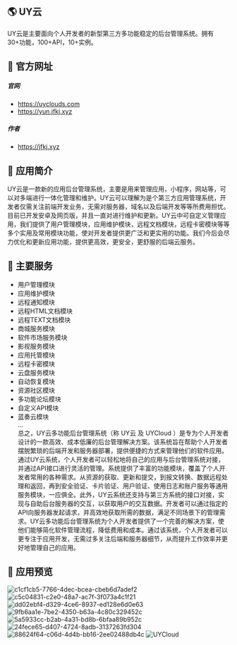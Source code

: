 ##  :earth_americas: UY云
  UY云是主要面向个人开发者的新型第三方多功能稳定的后台管理系统。拥有30+功能，100+API，10+实例。   
##  :santa: 官方网址
##### 官网
- https://uyclouds.com 
- https://yun.jfkj.xyz  
##### 作者
- https://jfkj.xyz
##  :necktie: 应用简介
  UY云是一款新的应用后台管理系统，主要是用来管理应用，小程序，网站等，可以对多端进行一体化管理和维护。UY云可以理解为是个第三方应用管理系统，开发者仅需关注前端开发业务，无需对服务器，域名以及后端开发等等所费用担忧。目前已开发安卓及网页版，并且一直对进行维护和更新。UY云中可自定义管理应用，我们提供了用户管理模块，应用维护模块，远程文档模块，远程卡密模块等等多个实用及常用模块功能，使对开发者提供更广泛和更实用的功能。我们今后会尽力优化和更新应用功能，提供更高效，更安全，更舒服的后端云服务。
##  :rotating_light: 主要服务
- 用户管理模块
- 应用维护模块
- 远程通知模块
- 远程HTML文档模块
- 远程TEXT文档模块
- 商城服务模块
- 软件市场服务模块
- 影视服务模块
- 应用托管模块
- 远程卡密模块
- 云盘服务模块
- 自动恢复模块
- 资源社区模块
- 多功能论坛模块
- 自定义API模块
- 蓝奏云模块   
  ...  
总之，UY云多功能后台管理系统（称 UY云 及 UYCloud ）是专为个人开发者设计的一款高效、成本低廉的后台管理解决方案。该系统旨在帮助个人开发者摆脱繁琐的后端开发和服务器部署，提供便捷的方式来管理他们的软件应用。通过UY云系统，个人开发者可以轻松地将自己的应用与后台管理系统对接，并通过API接口进行灵活的管理。系统提供了丰富的功能模块，覆盖了个人开发者常用的各种需求。从资源的获取、更新和提交，到报文转换、数据远程处理和返回，再到安全验证、卡片验证、用户验证、使用日志和账户服务等通用服务模块，一应俱全。此外，UY云系统还支持与第三方系统的接口对接，实现与自助后台服务器的交互，以获取用户的交互数据。开发者可以通过指定的API向服务器发起请求，并高效地获取所需的数据，满足不同场景下的管理需求。UY云多功能后台管理系统为个人开发者提供了一个完善的解决方案，使他们能够简化软件管理流程，降低费用和成本。通过该系统，个人开发者可以更专注于应用开发，无需过多关注后端和服务器细节，从而提升工作效率并更好地管理自己的应用。
##  :helicopter: 应用预览
![c1cf1cb5-7766-4dec-bcea-cbeb6d7adef2](https://user-images.githubusercontent.com/92195051/188055893-476261cb-8fc8-4ae8-b927-2c87148ab363.jpg#pic_center)
![c5c04831-c2e0-48a7-ac7f-3f073a4c1f21](https://user-images.githubusercontent.com/92195051/188055905-d406301a-7a05-45de-be51-d772efafee87.jpg#pic_center)
![dd02ebf4-d329-4ce6-8937-ed128e6d0e63](https://user-images.githubusercontent.com/92195051/188055914-43f8a48b-5db6-45f3-9690-fa43610aac6e.jpg#pic_center)
![9fb6aa1e-7be2-4350-b63a-4c80c329452c](https://user-images.githubusercontent.com/92195051/188055923-e53b20eb-358f-47f1-af31-846c84f83a12.jpg#pic_center)
![5a5933cc-b2ab-4a31-bd8b-6bfaa89b952c](https://user-images.githubusercontent.com/92195051/188055930-d79c3fd8-d9d8-4be9-8205-4757aa8d5b23.jpg#pic_center)
![24fece65-d407-4724-8adb-3137263fd304](https://user-images.githubusercontent.com/92195051/188055936-8f86c412-3378-44f5-946f-7f36458645ff.jpg#pic_center)
![88624f64-c06d-4d4b-bb16-2ee02488db4c](https://user-images.githubusercontent.com/92195051/188055947-3e0f55d6-6d5d-4744-9d46-363ee5206aac.jpg#pic_center)
![UYCloud](https://user-images.githubusercontent.com/92195051/188055975-7ffbe804-93d1-4c57-a1e2-92951a79654d.png#pic_center)
